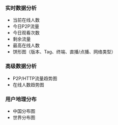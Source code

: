 
### 实时数据分析

- 当前在线人数
- 今日P2P流量
- 今日观看次数
- 剩余流量
- 最高在线人数
- 饼形图（版本、Tag、终端、直播/点播、网络类型）

### 高级数据分析

- P2P/HTTP流量趋势图
- 在线人数趋势图

### 用户地理分布

- 中国分布图
- 世界分布图